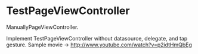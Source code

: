 TestPageViewController
======================
ManuallyPageViewController.

Implement TestPageViewController without datasource, delegate, and tap gesture.
Sample movie -> http://www.youtube.com/watch?v=p2idtHmQbEg